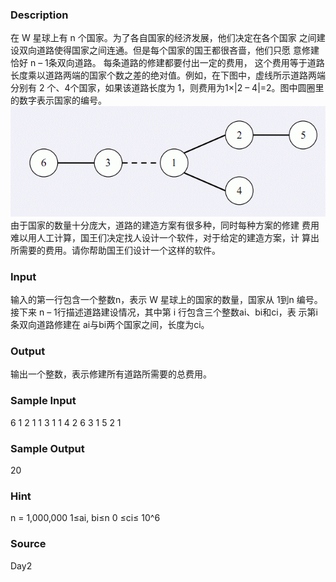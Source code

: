 
### Description
在 W 星球上有 n 个国家。为了各自国家的经济发展，他们决定在各个国家
之间建设双向道路使得国家之间连通。但是每个国家的国王都很吝啬，他们只愿
意修建恰好 n – 1条双向道路。 每条道路的修建都要付出一定的费用， 这个费用等于道路长度乘以道路两端的国家个数之差的绝对值。例如，在下图中，虚线所示道路两端分别有 2 个、4个国家，如果该道路长度为 1，则费用为1×|2 – 4|=2。图中圆圈里的数字表示国家的编号。
![](/JudgeOnline/upload/201108/1(2).jpg)
由于国家的数量十分庞大，道路的建造方案有很多种，同时每种方案的修建
费用难以用人工计算，国王们决定找人设计一个软件，对于给定的建造方案，计
算出所需要的费用。请你帮助国王们设计一个这样的软件。
### Input

输入的第一行包含一个整数n，表示 W 星球上的国家的数量，国家从 1到n
编号。接下来 n – 1行描述道路建设情况，其中第 i 行包含三个整数ai、bi和ci，表
示第i 条双向道路修建在 ai与bi两个国家之间，长度为ci。


### Output
输出一个整数，表示修建所有道路所需要的总费用。
### Sample Input

6 
1 2 1 
1 3 1 
1 4 2 
6 3 1 
5 2 1 

### Sample Output

20

### Hint

n = 1,000,000 1≤ai, bi≤n 
0 ≤ci≤ 10^6
 

### Source
Day2